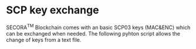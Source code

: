 # SCP key exchange

SECORA<sup>TM</sup> Blockchain comes with an basic SCP03 keys (MAC&ENC) which can be exchanged when needed. The following pyhton script allows the change of keys from a text file.
